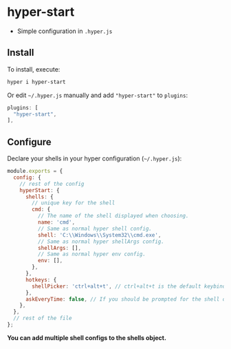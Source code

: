 # hyper-start

- Simple configuration in `.hyper.js`

## Install

To install, execute:

```bash
hyper i hyper-start
```

Or edit `~/.hyper.js` manually and add `"hyper-start"` to `plugins`:

```js
plugins: [
  "hyper-start",
],
```

## Configure

Declare your shells in your hyper configuration (`~/.hyper.js`):

```js
module.exports = {
  config: {
    // rest of the config
    hyperStart: {
      shells: {
        // unique key for the shell
        cmd: {
          // The name of the shell displayed when choosing.
          name: 'cmd',
          // Same as normal hyper shell config.
          shell: 'C:\\Windows\\System32\\cmd.exe',
          // Same as normal hyper shellArgs config.
          shellArgs: [],
          // Same as normal hyper env config.
          env: [],
        },
      },
      hotkeys: {
        shellPicker: 'ctrl+alt+t', // ctrl+alt+t is the default keybinding.
      },
      askEveryTime: false, // If you should be prompted for the shell on every new window/tab.
    },
  },
  // rest of the file
};
```

**You can add multiple shell configs to the shells object.**
